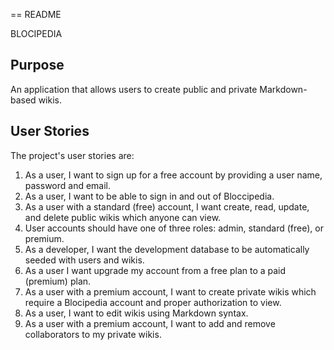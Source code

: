 == README

BLOCIPEDIA

## Purpose
An application that allows users to create public and private Markdown-based wikis.

## User Stories
The project's user stories are:

1. As a user, I want to sign up for a free account by providing a user name, password and email.
2. As a user, I want to be able to sign in and out of Bloccipedia.
3. As a user with a standard (free) account, I want create, read, update, and delete public wikis which anyone can view.
4. User accounts should have one of three roles: admin, standard (free), or premium.
5. As a developer, I want the development database to be automatically seeded with users and wikis.
6. As a user I want upgrade my account from a free plan to a paid (premium) plan.
7. As a user with a premium account, I want to create private wikis which require a Blocipedia account and proper authorization to view.
8. As a user, I want to edit wikis using Markdown syntax.
9. As a user with a premium account, I want to add and remove collaborators to my private wikis.